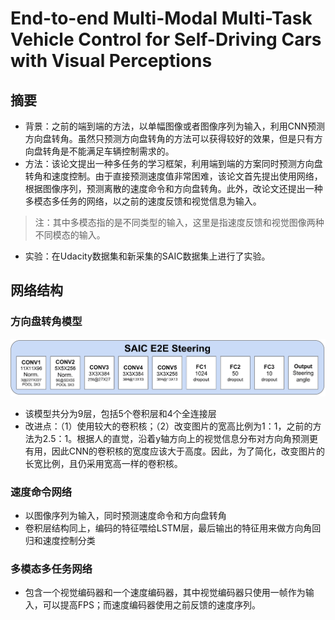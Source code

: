 # End-to-end Multi-Modal Multi-Task Vehicle Control for Self-Driving Cars with Visual Perceptions
## 摘要
* 背景：之前的端到端的方法，以单幅图像或者图像序列为输入，利用CNN预测方向盘转角。虽然只预测方向盘转角的方法可以获得较好的效果，但是只有方向盘转角是不能满足车辆控制需求的。
* 方法：该论文提出一种多任务的学习框架，利用端到端的方案同时预测方向盘转角和速度控制。由于直接预测速度值非常困难，该论文首先提出使用网络，根据图像序列，预测离散的速度命令和方向盘转角。此外，改论文还提出一种多模态多任务的网络，以之前的速度反馈和视觉信息为输入。
> 注：其中多模态指的是不同类型的输入，这里是指速度反馈和视觉图像两种不同模态的输入。
* 实验：在Udacity数据集和新采集的SAIC数据集上进行了实验。

## 网络结构
### 方向盘转角模型

![](https://github.com/sgding/Paper-list/blob/master/planning/end-to-end/pictures/steering-image.png) 

* 该模型共分为9层，包括5个卷积层和4个全连接层
* 改进点：（1）使用较大的卷积核；（2）改变图片的宽高比例为1：1，之前的方法为2.5：1。根据人的直觉，沿着y轴方向上的视觉信息分布对方向角预测更有用，因此CNN的卷积核的宽度应该大于高度。因此，为了简化，改变图片的长宽比例，且仍采用宽高一样的卷积核。

### 速度命令网络

* 以图像序列为输入，同时预测速度命令和方向盘转角
* 卷积层结构同上，编码的特征喂给LSTM层，最后输出的特征用来做方向角回归和速度控制分类

### 多模态多任务网络

* 包含一个视觉编码器和一个速度编码器，其中视觉编码器只使用一帧作为输入，可以提高FPS；而速度编码器使用之前反馈的速度序列。
